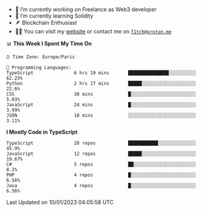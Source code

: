 - 🔭 I’m currently working on Freelance as Web3 developer
- 🌱 I’m currently learning Solidity
- 🪶 Blockchain Enthusiast
- 👨‍💻 You can visit my [website](https://f1tch.xyz) or contact me on [`f1tch@proton.me`](mailto:f1tch@proton.me)

<!--START_SECTION:waka-->
📊 **This Week I Spent My Time On** 

```text
⌚︎ Time Zone: Europe/Paris

💬 Programming Languages: 
TypeScript               6 hrs 19 mins       ███████████████░░░░░░░░░░   62.25% 
Python                   2 hrs 17 mins       █████░░░░░░░░░░░░░░░░░░░░   22.6% 
CSS                      30 mins             █░░░░░░░░░░░░░░░░░░░░░░░░   5.03% 
JavaScript               24 mins             █░░░░░░░░░░░░░░░░░░░░░░░░   3.99% 
JSON                     18 mins             ░░░░░░░░░░░░░░░░░░░░░░░░░   3.11%

```

**I Mostly Code in TypeScript** 

```text
TypeScript               28 repos            ███████████░░░░░░░░░░░░░░   45.9% 
JavaScript               12 repos            █████░░░░░░░░░░░░░░░░░░░░   19.67% 
C#                       5 repos             ██░░░░░░░░░░░░░░░░░░░░░░░   8.2% 
PHP                      4 repos             █░░░░░░░░░░░░░░░░░░░░░░░░   6.56% 
Java                     4 repos             █░░░░░░░░░░░░░░░░░░░░░░░░   6.56%

```



 Last Updated on 10/01/2023 04:05:58 UTC
<!--END_SECTION:waka-->
